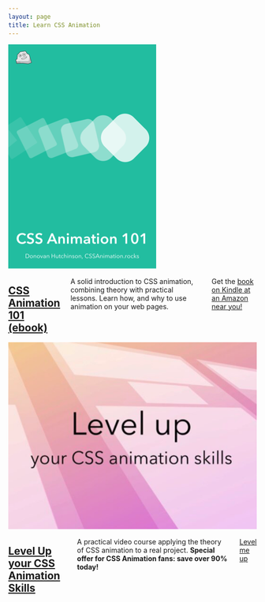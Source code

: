 ```yaml
---
layout: page
title: Learn CSS Animation
---
```


<div class="row">
  <article class="course">
    <div class="course-image two columns">
      <a href="/courses/animation-101/"><img src="/images/css-animation-101-book.png" alt="CSS Animation 101"></a>
    </div>
    <div class="course-details four columns">
      <h2><a href="https://amazin.now.sh/B07R9V95NX">CSS Animation 101 (ebook)</a></h2>
      <p>A solid introduction to CSS animation, combining theory with practical lessons. Learn how, and why to use animation on your web pages.</p>
      <p>Get the <a href="https://amazin.now.sh/B07R9V95NX">book on Kindle at an Amazon near you!</a>
      </p>
    </div>
  </article>
  <article class="course">
    <div class="course-image two columns">
      <a href="http://courses.cssanimation.rocks/p/level-up"><img src="/images/courses/levelup/cover.png" alt="Level Up your CSS Animation Skills"></a>
    </div>
    <div class="course-details four columns">
      <h2><a href="https://www.udemy.com/level-up-your-css-animation-skills/?couponCode=SITELINK">Level Up your CSS Animation Skills</a></h2>
      <p>A practical video course applying the theory of CSS animation to a real project. <strong>Special offer for CSS Animation fans: save over 90% today!</strong></p>
      <p class="button"><a href="https://www.udemy.com/level-up-your-css-animation-skills/?couponCode=SITELINK">Level me up</a></p>
    </div>
  </article>
</div>
